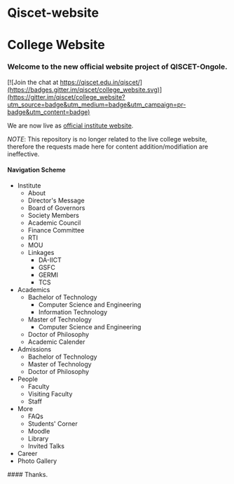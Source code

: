 # Qiscet-website
# College Website
### Welcome to the new official website project of QISCET-Ongole. 

[![Join the chat at https://qiscet.edu.in/qiscet/](https://badges.gitter.im/qiscet/college_website.svg)](https://gitter.im/qiscet/college_website?utm_source=badge&utm_medium=badge&utm_campaign=pr-badge&utm_content=badge)

We are now live as [official institute website](http://qiscet.edu.in/).

*NOTE*: This repository is no longer related to the live college website, therefore the requests made here for content addition/modifiation are ineffective.


#### Navigation Scheme
* Institute
    * About
    * Director's Message
    * Board of Governors
    * Society Members
    * Academic Council
    * Finance Committee
    * RTI
    * MOU
    * Linkages
        * DA-IICT
        * GSFC
        * GERMI
        * TCS
* Academics
    * Bachelor of Technology
        * Computer Science and Engineering
        * Information Technology
    * Master of Technology
        * Computer Science and Engineering
    * Doctor of Philosophy
    * Academic Calender
* Admissions
    * Bachelor of Technology
    * Master of Technology
    * Doctor of Philosophy
* People
    * Faculty
    * Visiting Faculty
    * Staff
* More
    * FAQs
    * Students' Corner
    * Moodle
    * Library
    * Invited Talks
* Career
* Photo Gallery


#### Thanks.
